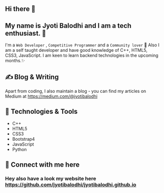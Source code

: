 ## Hi there 👋 

## My name is Jyoti Balodhi and I am a tech enthusiast. 🧐
I'm a `Web Developer` , `Competitive Programmer` and a `Community lover` 💖 Also I am a self taught developer and have good knowledge of C++, HTML5, CSS3, JavaScript. I am keen to learn backend technologies in the upcoming months.✨

## ✍ Blog & Writing

Apart from coding, I also maintain a blog - you can find my articles on Medium at https://medium.com/@jyotibalodhi 

## 🔧 Technologies & Tools

<ul>
  <li>C++</li>
  <li>HTML5</li>  
  <li>CSS3</li>
  <li>Bootstrap4</li>
  <li>JavaScript</li>
  <li>Python</li>
</ul>

## 🤝 Connect with me here 
  
[1.2]: http://i.imgur.com/wWzX9uB.png (twitter icon without padding)
[2.2]: http://i.imgur.com/9I6NRUm.png (github icon without padding)
[3.2]: https://raw.githubusercontent.com/MartinHeinz/MartinHeinz/master/linkedin-3-16.png (LinkedIn icon without padding)

<!-- links to social media accounts -->

[1]: https://twitter.com/JyotiBalodhi?s=03
[2]: https://github.com/jyotibalodhi
[3]: https://www.linkedin.com/in/jyoti-balodhi-88740414b

### Hey also have a look my website here https://github.com/jyotibalodhi/jyotibalodhi.github.io

